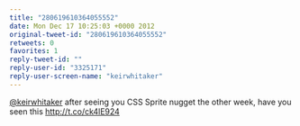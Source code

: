 ```yaml
---
title: "280619610364055552"
date: Mon Dec 17 10:25:03 +0000 2012
original-tweet-id: "280619610364055552"
retweets: 0
favorites: 1
reply-tweet-id: ""
reply-user-id: "3325171"
reply-user-screen-name: "keirwhitaker"
---
```

<a href="https://twitter.com/keirwhitaker">@keirwhitaker</a> after seeing you CSS Sprite nugget the other week, have you seen this http://t.co/ck4lE924

